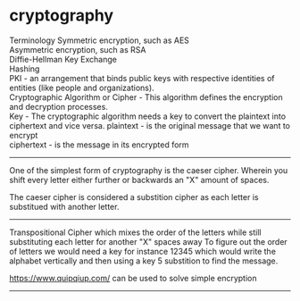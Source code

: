 # cryptography
Terminology
Symmetric encryption, such as AES<br>
Asymmetric encryption, such as RSA<br>
Diffie-Hellman Key Exchange<br>
Hashing<br>
PKI - an arrangement that binds public keys with respective identities of entities (like people and organizations).<br>
Cryptographic Algorithm or Cipher - This algorithm defines the encryption and decryption processes.<br>
Key - The cryptographic algorithm needs a key to convert the plaintext into ciphertext and vice versa.
plaintext - is the original message that we want to encrypt<br>
ciphertext - is the message in its encrypted form<br>

--------------

One of the simplest form of cryptography is the caeser cipher. Wherein you shift every letter either further or backwards an "X" amount of spaces.

The caeser cipher is considered a substition cipher as each letter is substitued with another letter.

--------------

Transpositional Cipher which mixes the order of the letters while still substituting each letter for another "X" spaces away To figure out the order of letters we would need a key for instance 12345 which would write the alphabet vertically and then using a key 5 substition to find the message.

https://www.quipqiup.com/ can be used to solve simple encryption

--------------
